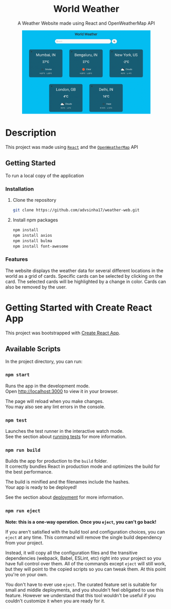 <div align="center">

# World Weather

A Weather Website made using React and OpenWeatherMap API

<img src="demo.gif" width="400" alt="Website Demo"/>

</div>

# Description

This project was made using [`React`](https://github.com/facebook/react) and the [`OpenWeatherMap`](https://openweathermap.org/api) API

## Getting Started

To run a local copy of the application

### Installation

1. Clone the repository
    ```sh
    git clone https://github.com/advsinha17/weather-web.git
    ```
2. Install npm packages
    ```sh
    npm install
    npm install axios
    npm install bulma
    npm install font-awesome
    ```

### Features 

The website displays the weather data for several different locations in the world as a grid of cards. Specific cards can be selected by clicking on the card. The selected cards will be highlighted by a change in color. Cards can also be removed by the user.

# Getting Started with Create React App

This project was bootstrapped with [Create React App](https://github.com/facebook/create-react-app).

## Available Scripts

In the project directory, you can run:

### `npm start`

Runs the app in the development mode.\
Open [http://localhost:3000](http://localhost:3000) to view it in your browser.

The page will reload when you make changes.\
You may also see any lint errors in the console.

### `npm test`

Launches the test runner in the interactive watch mode.\
See the section about [running tests](https://facebook.github.io/create-react-app/docs/running-tests) for more information.

### `npm run build`

Builds the app for production to the `build` folder.\
It correctly bundles React in production mode and optimizes the build for the best performance.

The build is minified and the filenames include the hashes.\
Your app is ready to be deployed!

See the section about [deployment](https://facebook.github.io/create-react-app/docs/deployment) for more information.

### `npm run eject`

**Note: this is a one-way operation. Once you `eject`, you can't go back!**

If you aren't satisfied with the build tool and configuration choices, you can `eject` at any time. This command will remove the single build dependency from your project.

Instead, it will copy all the configuration files and the transitive dependencies (webpack, Babel, ESLint, etc) right into your project so you have full control over them. All of the commands except `eject` will still work, but they will point to the copied scripts so you can tweak them. At this point you're on your own.

You don't have to ever use `eject`. The curated feature set is suitable for small and middle deployments, and you shouldn't feel obligated to use this feature. However we understand that this tool wouldn't be useful if you couldn't customize it when you are ready for it.
